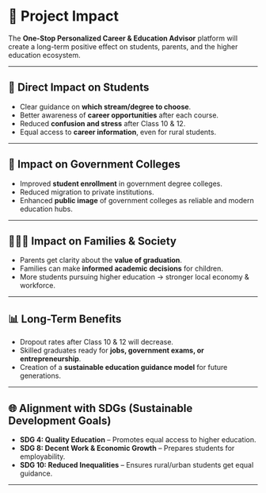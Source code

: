 # 🌟 Project Impact

The **One-Stop Personalized Career & Education Advisor** platform will create a long-term positive effect on students, parents, and the higher education ecosystem.

---

## 🎯 Direct Impact on Students
- Clear guidance on **which stream/degree to choose**.  
- Better awareness of **career opportunities** after each course.  
- Reduced **confusion and stress** after Class 10 & 12.  
- Equal access to **career information**, even for rural students.  

---

## 🏫 Impact on Government Colleges
- Improved **student enrollment** in government degree colleges.  
- Reduced migration to private institutions.  
- Enhanced **public image** of government colleges as reliable and modern education hubs.  

---

## 👨‍👩‍👧 Impact on Families & Society
- Parents get clarity about the **value of graduation**.  
- Families can make **informed academic decisions** for children.  
- More students pursuing higher education → stronger local economy & workforce.  

---

## 📊 Long-Term Benefits
- Dropout rates after Class 10 & 12 will decrease.  
- Skilled graduates ready for **jobs, government exams, or entrepreneurship**.  
- Creation of a **sustainable education guidance model** for future generations.  

---

## 🌐 Alignment with SDGs (Sustainable Development Goals)
- **SDG 4: Quality Education** – Promotes equal access to higher education.  
- **SDG 8: Decent Work & Economic Growth** – Prepares students for employability.  
- **SDG 10: Reduced Inequalities** – Ensures rural/urban students get equal guidance.  

---
